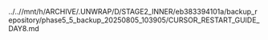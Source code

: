 ../..//mnt/h/ARCHIVE/.UNWRAP/D/STAGE2_INNER/eb383394101a/backup_repository/phase5_5_backup_20250805_103905/CURSOR_RESTART_GUIDE_DAY8.md